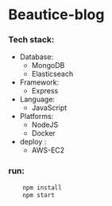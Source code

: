 ﻿# Beautice-blog
### Tech stack:
* Database:
    - MongoDB
    - Elasticseach
* Framework:
    - Express
* Language:
    - JavaScript
* Platforms:
    - NodeJS
    - Docker
* deploy :
  - AWS-EC2
### run:
```js
    npm install
    npm start
```
